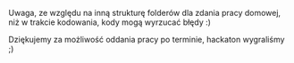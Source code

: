 Uwaga, ze względu na inną strukturę folderów dla zdania pracy domowej, niż w trakcie kodowania, kody mogą wyrzucać błędy :)

Dziękujemy za możliwość oddania pracy po terminie, hackaton wygraliśmy ;)
